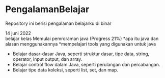 # PengalamanBelajar
Repository ini berisi pengalaman belajarku di binar

14 juni 2022  
belajar kelas Memulai pemroraman java (Progress 21%)
 *apa itu java dan alasan menggunakannya
 *mempelajari tools yang digunakan untuk java
 * Belajar dasar-dasar Java, seperti struktur dasar, tipe data, string, operator, input output, dan array.
 * Belajar control flow dalam Java, seperti perulangan dan percabangan.
 * Belajar tipe data koleksi, seperti list, set, dan map.
